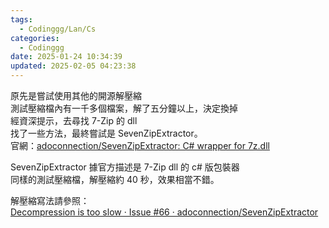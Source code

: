 ```yaml
---
tags:
  - Codinggg/Lan/Cs
categories:
  - Codinggg
date: 2025-01-24 10:34:39
updated: 2025-02-05 04:23:38
---
```

原先是嘗試使用其他的開源解壓縮  
測試壓縮檔內有一千多個檔案，解了五分鐘以上，決定換掉  
經資深提示，去尋找 7-Zip 的 dll  
找了一些方法，最終嘗試是 SevenZipExtractor。  
官網：[adoconnection/SevenZipExtractor: C# wrapper for 7z.dll](https://github.com/adoconnection/SevenZipExtractor)

SevenZipExtractor 據官方描述是 7-Zip dll 的 c# 版包裝器  
同樣的測試壓縮檔，解壓縮約 40 秒，效果相當不錯。  

解壓縮寫法請參照：  
[Decompression is too slow · Issue #66 · adoconnection/SevenZipExtractor](https://github.com/adoconnection/SevenZipExtractor/issues/66)  
